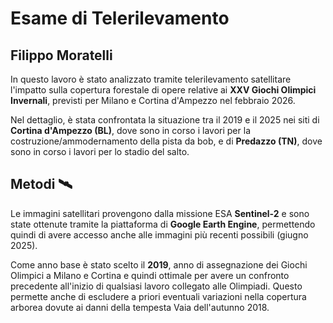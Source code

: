 # Esame di Telerilevamento
## Filippo Moratelli

In questo lavoro è stato analizzato tramite telerilevamento satellitare l'impatto sulla copertura forestale di opere relative ai **XXV Giochi Olimpici Invernali**, previsti per Milano e Cortina d'Ampezzo nel febbraio 2026.

Nel dettaglio, è stata confrontata la situazione tra il 2019 e il 2025 nei siti di **Cortina d'Ampezzo (BL)**, dove sono in corso i lavori per la costruzione/ammodernamento della pista da bob, e di **Predazzo (TN)**, dove sono in corso i lavori per lo stadio del salto.

## Metodi 🛰️
Le immagini satellitari provengono dalla missione ESA **Sentinel-2** e sono state ottenute tramite la piattaforma di **Google Earth Engine**, permettendo quindi di avere accesso anche alle immagini più recenti possibili (giugno 2025).

Come anno base è stato scelto il **2019**, anno di assegnazione dei Giochi Olimpici a Milano e Cortina e quindi ottimale per avere un confronto precedente all'inizio di qualsiasi lavoro collegato alle Olimpiadi.
Questo permette anche di escludere a priori eventuali variazioni nella copertura arborea dovute ai danni della tempesta Vaia dell'autunno 2018.

